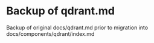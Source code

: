 # Backup of qdrant.md

Backup of original docs/qdrant.md prior to migration into docs/components/qdrant/index.md
